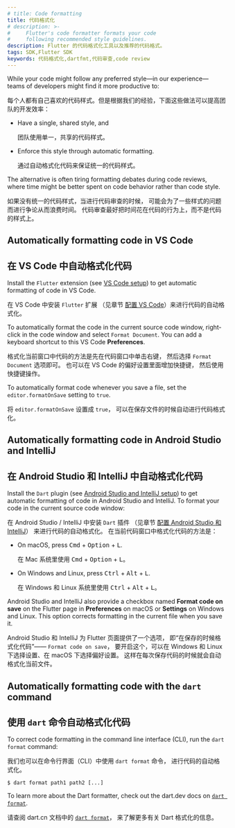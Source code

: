 ```yaml
---
# title: Code formatting
title: 代码格式化
# description: >-
#     Flutter's code formatter formats your code
#     following recommended style guidelines.
description: Flutter 的代码格式化工具以及推荐的代码格式。
tags: SDK,Flutter SDK
keywords: 代码格式化,dartfmt,代码审查,code review
---
```



While your code might follow any preferred style&mdash;in our
experience&mdash;teams of developers might find it more productive to:

每个人都有自己喜欢的代码样式。但是根据我们的经验，下面这些做法可以提高团队的开发效率：

* Have a single, shared style, and

  团队使用单一，共享的代码样式。

* Enforce this style through automatic formatting.
  
  通过自动格式化代码来保证统一的代码样式。

The alternative is often tiring formatting debates during code reviews,
where time might be better spent on code behavior rather than code style.

如果没有统一的代码样式，当进行代码审查的时候，
可能会为了一些样式的问题而进行争论从而浪费时间。
代码审查最好把时间花在代码的行为上，而不是代码的样式上。

## Automatically formatting code in VS Code

## 在 VS Code 中自动格式化代码

Install the `Flutter` extension (see [VS Code setup][])
to get automatic formatting of code in VS Code.

在 VS Code 中安装 `Flutter` 扩展
（见章节 [配置 VS Code][VS Code setup]）来进行代码的自动格式化。

To automatically format the code in the current source code window,
right-click in the code window and select `Format Document`.
You can add a keyboard shortcut to this VS Code **Preferences**.

格式化当前窗口中代码的方法是先在代码窗口中单击右键，
然后选择 `Format Document` 选项即可。
也可以在 VS Code 的偏好设置里面增加快捷键，
然后使用快捷键操作。

To automatically format code whenever you save a file, set the
`editor.formatOnSave` setting to `true`.

将 `editor.formatOnSave` 设置成 `true`，
可以在保存文件的时候自动进行代码格式化。

[VS Code setup]: /tools/vs-code#setup

## Automatically formatting code in Android Studio and IntelliJ

## 在 Android Studio 和 IntelliJ 中自动格式化代码

Install the `Dart` plugin (see [Android Studio and IntelliJ setup][])
to get automatic formatting of code in Android Studio and IntelliJ.
To format your code in the current source code window:

在 Android Studio / IntelliJ 中安装 `Dart` 插件
（见章节 [配置 Android Studio 和 IntelliJ][Android Studio and IntelliJ setup]）
来进行代码的自动格式化。
在当前代码窗口中格式化代码的方法是：

* On macOS,
  press <kbd>Cmd</kbd> + <kbd>Option</kbd> + <kbd>L</kbd>.

  在 Mac 系统里使用 <kbd>Cmd</kbd> + <kbd>Option</kbd> + <kbd>L</kbd>。

* On Windows and Linux,
  press <kbd>Ctrl</kbd> + <kbd>Alt</kbd> + <kbd>L</kbd>.

  在 Windows 和 Linux 系统里使用
  <kbd>Ctrl</kbd> + <kbd>Alt</kbd> + <kbd>L</kbd>。

Android Studio and IntelliJ also provide a checkbox named
**Format code on save** on the Flutter page in **Preferences**
on macOS or **Settings** on Windows and Linux.
This option corrects formatting in the current file when you save it.

Android Studio 和 IntelliJ 为 Flutter 页面提供了一个选项，
即“在保存的时候格式化代码”—— `Format code on save`，
要开启这个，可以在 Windows 和 Linux 下选择设置、在 macOS 下选择偏好设置。
这样在每次保存代码的时候就会自动格式化当前文件。

[Android Studio and IntelliJ setup]: /tools/android-studio#setup

## Automatically formatting code with the `dart` command

## 使用 `dart` 命令自动格式化代码

To correct code formatting in the command line interface (CLI),
run the `dart format` command:

我们也可以在命令行界面（CLI）中使用 `dart format` 命令，
进行代码的自动格式化。

```console
$ dart format path1 path2 [...]
```

To learn more about the Dart formatter,
check out the dart.dev docs on [`dart format`][].

请查阅 dart.cn 文档中的 [`dart format`][]，
来了解更多有关 Dart 格式化的信息。

[`dart format`]: {{site.dart-site}}/tools/dart-format
